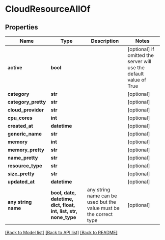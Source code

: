 # CloudResourceAllOf


## Properties
Name | Type | Description | Notes
------------ | ------------- | ------------- | -------------
**active** | **bool** |  | [optional]  if omitted the server will use the default value of True
**category** | **str** |  | [optional] 
**category_pretty** | **str** |  | [optional] 
**cloud_provider** | **str** |  | [optional] 
**cpu_cores** | **int** |  | [optional] 
**created_at** | **datetime** |  | [optional] 
**generic_name** | **str** |  | [optional] 
**memory** | **int** |  | [optional] 
**memory_pretty** | **str** |  | [optional] 
**name_pretty** | **str** |  | [optional] 
**resource_type** | **str** |  | [optional] 
**size_pretty** | **str** |  | [optional] 
**updated_at** | **datetime** |  | [optional] 
**any string name** | **bool, date, datetime, dict, float, int, list, str, none_type** | any string name can be used but the value must be the correct type | [optional]

[[Back to Model list]](../README.md#documentation-for-models) [[Back to API list]](../README.md#documentation-for-api-endpoints) [[Back to README]](../README.md)


